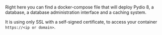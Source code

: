 Right here you can find a docker-compose file that will deploy Pydio 8, a database, a database administration interface and a caching system.

It is using only SSL with a self-signed certificate, to access your container `https://<ip or domain>`.

